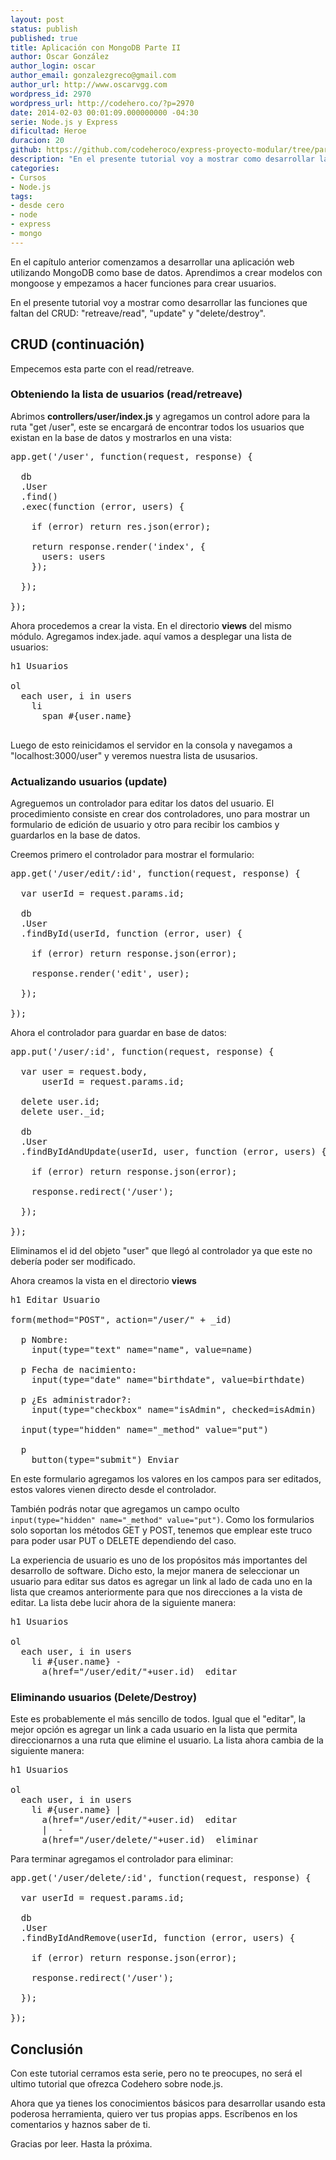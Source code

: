 ```yaml
---
layout: post
status: publish
published: true
title: Aplicación con MongoDB Parte II
author: Oscar González
author_login: oscar
author_email: gonzalezgreco@gmail.com
author_url: http://www.oscarvgg.com
wordpress_id: 2970
wordpress_url: http://codehero.co/?p=2970
date: 2014-02-03 00:01:09.000000000 -04:30
serie: Node.js y Express
dificultad: Heroe
duracion: 20
github: https://github.com/codeheroco/express-proyecto-modular/tree/parte2
description: "En el presente tutorial voy a mostrar como desarrollar las funciones que faltan del CRUD: 'retreave/read', 'update' y 'delete/destroy'."
categories:
- Cursos
- Node.js
tags:
- desde cero
- node
- express
- mongo
---
```

<p>En el capítulo anterior comenzamos a desarrollar una aplicación web utilizando MongoDB como base de datos. Aprendimos a crear modelos con mongoose y empezamos a hacer funciones para crear usuarios.</p>

<p>En el presente tutorial voy a mostrar como desarrollar las funciones que faltan del CRUD: "retreave/read", "update" y "delete/destroy".</p>

<h2>CRUD (continuación)</h2>

<p>Empecemos esta parte con el read/retreave.</p>

<h3>Obteniendo la lista de usuarios (read/retreave)</h3>

<p>Abrimos <strong>controllers/user/index.js</strong> y agregamos un control adore para la ruta "get /user", este se encargará de encontrar todos los usuarios que existan en la base de datos y mostrarlos en una vista:</p>

<pre lang="javascript">app.get('/user', function(request, response) {

  db
  .User
  .find()
  .exec(function (error, users) {

    if (error) return res.json(error);

    return response.render('index', {
      users: users
    });

  });

});
</pre>

<p>Ahora procedemos a crear la vista. En el directorio <strong>views</strong> del mismo módulo. Agregamos index.jade. aquí vamos a desplegar una lista de usuarios:</p>

<pre>h1 Usuarios

ol
  each user, i in users
    li
      span #{user.name}

</pre>

<p>Luego de esto reinicidamos el servidor en la consola y navegamos a "localhost:3000/user" y veremos nuestra lista de ususarios.</p>

<h3>Actualizando usuarios (update)</h3>

<p>Agreguemos un controlador para editar los datos del usuario. El procedimiento consiste en crear dos controladores, uno para mostrar un formulario de edición de usuario y otro para recibir los cambios y guardarlos en la base de datos.</p>

<p>Creemos primero el controlador para mostrar el formulario:</p>

<pre lang="javascript">app.get('/user/edit/:id', function(request, response) {

  var userId = request.params.id;

  db
  .User
  .findById(userId, function (error, user) {

    if (error) return response.json(error);

    response.render('edit', user);

  });

});
</pre>

<p>Ahora el controlador para guardar en base de datos:</p>

<pre lang="javascript">app.put('/user/:id', function(request, response) {

  var user = request.body,
      userId = request.params.id;

  delete user.id;
  delete user._id;

  db
  .User
  .findByIdAndUpdate(userId, user, function (error, users) {

    if (error) return response.json(error);

    response.redirect('/user');

  });

});
</pre>

<p>Eliminamos el id del objeto "user" que llegó al controlador ya que este no debería poder ser modificado.</p>

<p>Ahora creamos la vista en el directorio <strong>views</strong></p>

<pre>h1 Editar Usuario

form(method="POST", action="/user/" + _id)

  p Nombre:
    input(type="text" name="name", value=name)

  p Fecha de nacimiento:
    input(type="date" name="birthdate", value=birthdate)

  p ¿Es administrador?:
    input(type="checkbox" name="isAdmin", checked=isAdmin)

  input(type="hidden" name="_method" value="put")

  p
    button(type="submit") Enviar
</pre>

<p>En este formulario agregamos los valores en los campos para ser editados, estos valores vienen directo desde el controlador.</p>

<p>También podrás notar que agregamos un campo oculto <code>input(type="hidden" name="_method" value="put")</code>. Como los formularios solo soportan los métodos GET y POST, tenemos que emplear este truco para poder usar PUT o DELETE dependiendo del caso.</p>

<p>La experiencia de usuario es uno de los propósitos más importantes del desarrollo de software. Dicho esto, la mejor manera de seleccionar un usuario para editar sus datos es agregar un link al lado de cada uno en la lista que creamos anteriormente para que nos direcciones a la vista de editar. La lista debe lucir ahora de la siguiente manera:</p>

<pre>h1 Usuarios

ol
  each user, i in users
    li #{user.name} -
      a(href="/user/edit/"+user.id)  editar
</pre>

<h3>Eliminando usuarios (Delete/Destroy)</h3>

<p>Este es probablemente el más sencillo de todos. Igual que el "editar", la mejor opción es agregar un link a cada usuario en la lista que permita direccionarnos a una ruta que elimine el usuario. La lista ahora cambia de la siguiente manera:</p>

<pre>h1 Usuarios

ol
  each user, i in users
    li #{user.name} |
      a(href="/user/edit/"+user.id)  editar
      |  -
      a(href="/user/delete/"+user.id)  eliminar
</pre>

<p>Para terminar agregamos el controlador para eliminar:</p>

<pre lang="javascript">app.get('/user/delete/:id', function(request, response) {

  var userId = request.params.id;

  db
  .User
  .findByIdAndRemove(userId, function (error, users) {

    if (error) return response.json(error);

    response.redirect('/user');

  });

});
</pre>

<h2>Conclusión</h2>

<p>Con este tutorial cerramos esta serie, pero no te preocupes, no será el ultimo tutorial que ofrezca Codehero sobre node.js.</p>

<p>Ahora que ya tienes los conocimientos básicos para desarrollar usando esta poderosa herramienta, quiero ver tus propias apps. Escríbenos en los comentarios y haznos saber de ti.</p>

<p>Gracias por leer. Hasta la próxima.</p>
